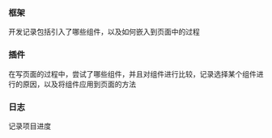 ### 框架

开发记录包括引入了哪些组件，以及如何嵌入到页面中的过程

### 插件

在写页面的过程中，尝试了哪些组件，并且对组件进行比较，记录选择某个组件进行的原因，以及将组件应用到页面的方法

### 日志

记录项目进度

